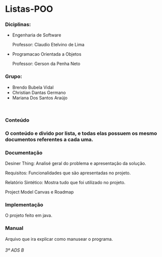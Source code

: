 
<h1>Listas-POO</h1>
<h3>Diciplinas:</h3>
<ul>
   <li>Engenharia de Software</li>
   <p>Professor: Claudio Etelvino de Lima</p>
   <li>Programacao Orientada a Objetos</li>
   <p>Professor: Gerson da Penha Neto</p>
</ul>
<h3>Grupo:</h3>
<ul>
   <li>Brendo Bubela Vidal</li>
   <li>Christian Dantas Germano</li>
   <li>Mariana Dos Santos Araújo</li>
</ul>
<br>
<h3>Conteúdo<h3>
<p>O conteúdo e divido por lista, e todas elas possuem os mesmo documentos referentes a cada uma.<p>
<h3>Documentação</h3>
<p>Desiner Thing: Analisé geral do problema e apresentação da solução.</p>
<p>Requisitos: Funcionalidades que são apresentadas no projeto.</p>
<p>Relatório Sintético: Mostra tudo que foi utilizado no projeto.</p>
<p>Project Model Canvas e Roadmap</p>
<h3>Implementação</h3>
<p>O projeto feito em java.</p>
<h3>Manual</h3>
<p>Arquivo que ira explicar como manusear o programa.</p>                                                                                                                                  
<h6>3º ADS B</h6>
